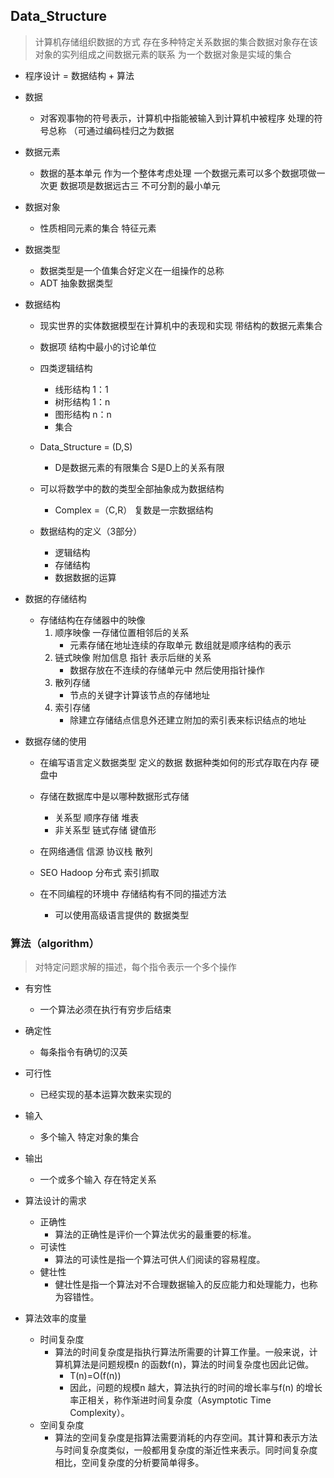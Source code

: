 ## Data_Structure

> 计算机存储组织数据的方式 存在多种特定关系数据的集合数据对象存在该对象的实列组成之间数据元素的联系 为一个数据对象是实域的集合

* 程序设计 = 数据结构 + 算法

* 数据
	* 对客观事物的符号表示，计算机中指能被输入到计算机中被程序
	处理的符号总称 （可通过编码桂归之为数据

* 数据元素
	* 数据的基本单元 作为一个整体考虑处理
		一个数据元素可以多个数据项做一次更 数据项是数据远古三
		不可分割的最小单元
* 数据对象
	* 性质相同元素的集合 特征元素
* 数据类型
	* 数据类型是一个值集合好定义在一组操作的总称
	* ADT 抽象数据类型

* 数据结构
	* 现实世界的实体数据模型在计算机中的表现和实现
	带结构的数据元素集合
	* 数据项 结构中最小的讨论单位
	
	* 四类逻辑结构
		* 线形结构 1：1
		* 树形结构 1：n
		* 图形结构 n：n
		* 集合	
	
	* Data_Structure = (D,S)
		* D是数据元素的有限集合 S是D上的关系有限

	* 可以将数学中的数的类型全部抽象成为数据结构
		* Complex =（C,R） 复数是一宗数据结构	

	* 数据结构的定义（3部分）
		* 逻辑结构
		* 存储结构
		* 数据数据的运算

* 数据的存储结构
	* 存储结构在存储器中的映像
		1. 顺序映像 一存储位置相邻后的关系
			* 元素存储在地址连续的存取单元 数组就是顺序结构的表示
		2. 链式映像 附加信息 指针 表示后继的关系
			* 数据存放在不连续的存储单元中 然后使用指针操作
		3. 散列存储 
			* 节点的关键字计算该节点的存储地址
		4. 索引存储
			* 除建立存储结点信息外还建立附加的索引表来标识结点的地址


* 数据存储的使用
	* 在编写语言定义数据类型 定义的数据
		数据种类如何的形式存取在内存 硬盘中
	* 存储在数据库中是以哪种数据形式存储 
		* 关系型   顺序存储 堆表
		* 非关系型 链式存储 键值形
	* 在网络通信 信源 协议栈 散列
	* SEO Hadoop 分布式 索引抓取

	* 在不同编程的环境中 存储结构有不同的描述方法
		* 可以使用高级语言提供的 数据类型

###  算法（algorithm）
> 对特定问题求解的描述，每个指令表示一个多个操作

* 有穷性
	* 一个算法必须在执行有穷步后结束
* 确定性
	* 每条指令有确切的汉英
* 可行性
	* 已经实现的基本运算次数来实现的
* 输入
	* 多个输入 特定对象的集合
* 输出
	* 一个或多个输入 存在特定关系
		
* 算法设计的需求
	* 正确性
		* 算法的正确性是评价一个算法优劣的最重要的标准。
	* 可读性
		* 算法的可读性是指一个算法可供人们阅读的容易程度。
	* 健壮性
		* 健壮性是指一个算法对不合理数据输入的反应能力和处理能力，也称为容错性。

* 算法效率的度量
	* 时间复杂度
		* 算法的时间复杂度是指执行算法所需要的计算工作量。一般来说，计算机算法是问题规模n 的函数f(n)，算法的时间复杂度也因此记做。
			* T(n)=Ο(f(n))
			* 因此，问题的规模n 越大，算法执行的时间的增长率与f(n) 的增长率正相关，称作渐进时间复杂度（Asymptotic Time Complexity）。
	* 空间复杂度
		* 算法的空间复杂度是指算法需要消耗的内存空间。其计算和表示方法与时间复杂度类似，一般都用复杂度的渐近性来表示。同时间复杂度相比，空间复杂度的分析要简单得多。
